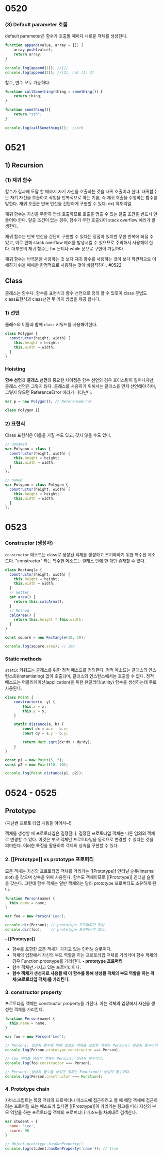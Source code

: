 # 0520
### (3) Default parameter 호출
default parameter은 함수가 호출될 때마다 새로운 객체를 생성한다.
```js
function append(value, array = []) {
    array.push(value);
    return array;
}
 
console.log(append(1)); //[1]
console.log(append(2)); //[2], not [1, 2]
```
함수, 변수 모두 가능하다.
```js
function callSomething(thing = something()) {
    return thing;
}
 
function something(){
    return "sth";
}
 
console.log(callSomething());  //sth
```
# 0521
## 1) Recursion
### (1) 재귀 함수
함수가 결과에 도달 할 때까지 자기 자신을 호출하는 것을 재귀 호출이라 한다. 재귀함수는 자기 자신을 호출하고 작업을 반복적으로 하는 기술, 즉 재귀 호출을 수행하는 함수를 말한다.
재귀 호출은 반복 연산을 간단하게 구현할 수 있다. ex) 팩토리얼

재귀 함수는 자신을 무한히 연쇄 호출하므로 호출을 멈출 수 있는 탈출 조건을 반드시 만들어야 한다. 탈출 조건이 없는 경우, 함수가 무한 호출되어 stack overflow 에러가 발생한다.

재귀 함수는 반복 연산을 간단히 구현할 수 있다는 장점이 있지만 무한 반복에 빠질 수 있고, 이로 인해 stack overflow 에러를 발생시킬 수 있으므로 주의해서 사용해야 한다. 대부분의 재귀 함수는 for 문이나 while 문으로 구현이 가능하다.

재귀 함수는 반복문을 사용하는 것 보다 재귀 함수를 사용하는 것이 보다 직관적으로 이해하기 쉬울 때에만 한정적으로 사용하는 것이 바람직하다.
#0522
## Class
클래스는 함수다. 함수를 표현식과 함수 선언으로 정의 할 수 있듯이 class 문법도 class표현식과 class선언 두 가지 방법을 제공 합니다.
### 1) 선언
클래스의 이름과 함께 `class` 키워드를 사용해야한다.
```js
class Polygon {
  constructor(height, width) {
    this.height = height;
    this.width = width;
  }
}
```
### Hoisting
**함수 선언**과 **클래스 선언**의 중요한 차이점은 함수 선언의 경우 호이스팅이 일어나지만, 클래스 선언은 그렇지 않다. 클래스를 사용하기 위해서는 클래스를 먼저 선언해야 하며, 그렇지 않으면 ReferenceError 에러가 나타난다.
```js
var p = new Polygon(); // ReferenceError

class Polygon {}
```
### 2) 표현식
Class 표현식은 이름을 가질 수도 있고, 갖지 않을 수도 있다. 
```js
// unnamed
var Polygon = class {
  constructor(height, width) {
    this.height = height;
    this.width = width;
  }
};

// named
var Polygon = class Polygon {
  constructor(height, width) {
    this.height = height;
    this.width = width;
  }
};
```
# 0523
### Constructor (생성자)
`constructor` 메소드는 class로 생성된 객체를 생성하고 초기화하기 위한 특수한 메소드다. "constructor" 라는 특수한 메소드는 클래스 안에 한 개만 존재할 수 있다. 
```js
class Rectangle {
  constructor(height, width) {
    this.height = height;
    this.width = width;
  }
  // Getter
  get area() {
    return this.calcArea();
  }
  // Method
  calcArea() {
    return this.height * this.width;
  }
}

const square = new Rectangle(10, 10);

console.log(square.area); // 100
```
### Static methods
`static` 키워드는 클래스를 위한 정적 메소드를 정의한다. 정적 메소드는 클래스의 인스턴스화(instantiating) 없이 호출되며, 클래스의 인스턴스에서는 호출할 수 없다. 정적 메소드는 어플리케이션(application)을 위한 유틸리티(utility) 함수를 생성하는데 주로 사용된다.
```js
class Point {
    constructor(x, y) {
        this.x = x;
        this.y = y;
    }

    static distance(a, b) {
        const dx = a.x - b.x;
        const dy = a.y - b.y;

        return Math.sqrt(dx*dx + dy*dy);
    }
}

const p1 = new Point(5, 5);
const p2 = new Point(10, 10);

console.log(Point.distance(p1, p2));
```
# 0524 - 0525
## Prototype
(지난번 프로토 타입 내용을 이어서~!)

객체를 생성할 때 프로토타입은 결정된다. 결정된 프로토타입 객체는 다른 임의의 객체로 변경할 수 있다. 이것은 부모 객체인 프로토타입을 동적으로 변경할 수 있다는 것을 의미한다. 이러한 특징을 활용하여 객체의 상속을 구현할 수 있다.
### 2. [[Prototype]] vs prototype 프로퍼티
모든 객체는 자신의 프로토타입 객체를 가리키는 [[Prototype]] 인터널 슬롯(internal slot) 을 갖으며 상속을 위해 사용된다.
함수도 객체이므로 [[Prototype]] 인터널 슬롯을 갖는다. 그런데 함수 객체는 일반 객체와는 달리 prototype 프로퍼티도 소유하게 된다.
```js
function Person(name) {
  this.name = name;
}

var foo = new Person('Lee');

console.dir(Person); // prototype 프로퍼티가 있다.
console.dir(foo);    // prototype 프로퍼티가 없다.
```
**-  [[Prototype]]**
- 함수를 포함한 모든 객체가 가지고 있는 인터널 슬롯이다.
- 객체의 입장에서 자신의 부모 역할을 하는 프로토타입 객체를 가리키며 함수 객체의 경우 Function.prototype를 가리킨다.
**-  prototype 프로퍼티**
- 함수 객체만 가지고 있는 프로퍼티이다.
- **함수 객체가 생성자로 사용될 때 이 함수를 통해 생성될 객체의 부모 역할을 하는 객체(프로토타입 객체)를 가리킨다.**
### 3. constructor property
프로토타입 객체는 constructor property를 가진다. 이는 객체의 입장에서 자신을 생성한 객체를 가리킨다.
```js
function Person(name) {
  this.name = name;
}

var foo = new Person('Lee');

// Person() 생성자 함수에 의해 생성된 객체를 생성한 객체는 Person() 생성자 함수이다.
console.log(Person.prototype.constructor === Person);

// foo 객체를 생성한 객체는 Person() 생성자 함수이다.
console.log(foo.constructor === Person);

// Person() 생성자 함수를 생성한 객체는 Function() 생성자 함수이다.
console.log(Person.constructor === Function);
```
### 4. Prototype chain
자바스크립트는 특정 객테의 프로퍼티나 메소드에 접근하려고 할 때 해당 객체에 접근하려는 프로퍼팉 또는 메소드가 없다면 [[Prototype]]이 가리키는 링크를 따라 자신의 부모 역할을 하는 프로토타입 객체의 프로퍼티나 메소드를 차례대로 검색한다.
```js
var student = {
  name: 'Lee',
  score: 90
}

// Object.prototype.hasOwnProperty()
console.log(student.hasOwnProperty('name')); // true
```